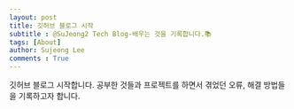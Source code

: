 ```yaml
---
layout: post
title: 깃허브 블로그 시작
subtitle : @SuJeong2 Tech Blog-배우는 것을 기록합니다.📚
tags: [About]
author: Sujeong Lee
comments : True
---
```


깃허브 블로그 시작합니다.
공부한 것들과 프로젝트를 하면서 겪었던 오류, 해결 방법들을 기록하고자 합니다.

<br>

<!--
### 🙋‍♀️ About me

<li>
  <a href="mailto:lee.sujeong10111@gmail.com">
    <i class="fas fa-envelope"></i>
  </a>
</li>

<li>
  <a href="https://github.com/SuJeong2">
    <i class="fab fa-github"></i>
  </a>
</li>

<li>
  <a href="http://instagram.com/{{ icons.instagram }}">
    <i class="fab fa-instagram"></i>
  </a>
</li>

<li>
  <a href="http://blog.naver.com/sj971020">
    <i class="fab fa-blogger"></i>
  </a>
</li>

<li>
  <a href="http://sujeong2.github.io/portfolio">
    <i class="fa fa-user"></i>
  </a>
</li>

<br>
-->
